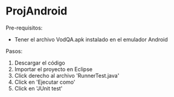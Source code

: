 # ProjAndroid

Pre-requisitos:
- Tener el archivo VodQA.apk instalado en el emulador Android

Pasos:
1. Descargar el código
2. Importar el proyecto en Eclipse
3. Click derecho al archivo 'RunnerTest.java'
4. Click en 'Ejecutar como'
5. Click en 'JUnit test'
